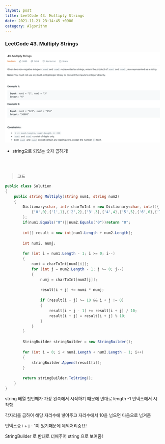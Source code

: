 ```yaml
---
layout: post
title: LeetCode 43. Multiply Strings
date: 2021-11-21 23:14:45 +0900
category: Algorithm
---
```

### LeetCode 43. Multiply Strings

![](/assets/img/leetcode/43.png)

- string으로 되있는 숫자 곱하기!

<br><br>

>코드

```c#
public class Solution
{
    public string Multiply(string num1, string num2)
    {
        Dictionary<char, int> charToInt = new Dictionary<char, int>(){
            {'0',0},{'1',1},{'2',2},{'3',3},{'4',4},{'5',5},{'6',6},{'7',7},{'8',8},{'9',9}
        };
        if(num1.Equals("0")||num2.Equals("0"))return "0";

        int[] result = new int[num1.Length + num2.Length];

        int numi, numj;

        for (int i = num1.Length - 1; i >= 0; i--)
        {
            numi = charToInt[num1[i]];
            for (int j = num2.Length - 1; j >= 0; j--)
            {
                numj = charToInt[num2[j]];

                result[i + j] += numi * numj;

                if (result[i + j] >= 10 && i + j != 0)
                {
                    result[i + j - 1] += result[i + j] / 10;
                    result[i + j] = result[i + j] % 10;
                }
            }
        }

        StringBuilder stringBuilder = new StringBuilder();

        for (int i = 0; i < num1.Length + num2.Length - 1; i++)
        {
            stringBuilder.Append(result[i]);
        }

        return stringBuilder.ToString();
    }
}
```

string 배열 첫번째가 가장 왼쪽에서 시작하기 때문에 반대로 length -1  인덱스에서 시작함

각자리를 곱하여 해당 자리수에 넣어주고 자리수에서 10을 넘으면 다음으로 넘겨줌

인덱스중 i + j - 1이 있기때문에 예외처리중요!

StringBuilder 로 반대로 더해주어 string 으로 보여줌!